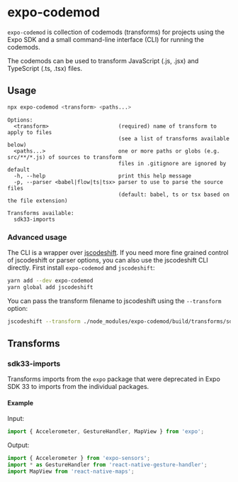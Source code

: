 # expo-codemod

`expo-codemod` is collection of codemods (transforms) for projects using the Expo SDK and a small command-line interface (CLI) for running the codemods.

The codemods can be used to transform JavaScript (.js, .jsx) and TypeScript (.ts, .tsx) files.

## Usage

```sh
npx expo-codemod <transform> <paths...>
```

```
Options:
  <transform>                      (required) name of transform to apply to files
                                   (see a list of transforms available below)
  <paths...>                       one or more paths or globs (e.g. src/**/*.js) of sources to transform
                                   files in .gitignore are ignored by default
  -h, --help                       print this help message
  -p, --parser <babel|flow|ts|tsx> parser to use to parse the source files
                                   (default: babel, ts or tsx based on the file extension)

Transforms available:
  sdk33-imports
```

### Advanced usage

The CLI is a wrapper over [jscodeshift](https://github.com/facebook/jscodeshift). If you need more fine grained control of jscodeshift or parser options, you can also use the jscodeshift CLI directly. First install `expo-codemod` and `jscodeshift`:

```sh
yarn add --dev expo-codemod
yarn global add jscodeshift
```

You can pass the transform filename to jscodeshift using the `--transform` option:

```sh
jscodeshift --transform ./node_modules/expo-codemod/build/transforms/sdk33-imports.js --no-babel --parser ts src/**/*.ts
```

## Transforms

### sdk33-imports

Transforms imports from the `expo` package that were deprecated in Expo SDK 33 to imports from the individual packages.

#### Example

Input:

```js
import { Accelerometer, GestureHandler, MapView } from 'expo';
```

Output:

```js
import { Accelerometer } from 'expo-sensors';
import * as GestureHandler from 'react-native-gesture-handler';
import MapView from 'react-native-maps';
```
